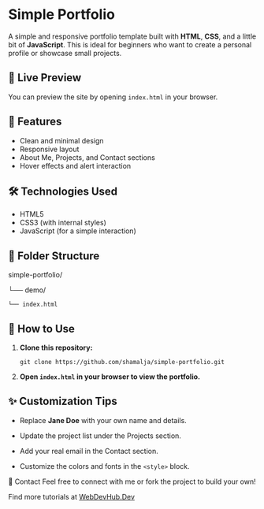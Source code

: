# Simple Portfolio

A simple and responsive portfolio template built with **HTML**, **CSS**, and a little bit of **JavaScript**. This is ideal for beginners who want to create a personal profile or showcase small projects.

## 🚀 Live Preview

You can preview the site by opening `index.html` in your browser.


## 📂 Features

- Clean and minimal design
- Responsive layout
- About Me, Projects, and Contact sections
- Hover effects and alert interaction

## 🛠️ Technologies Used

- HTML5
- CSS3 (with internal styles)
- JavaScript (for a simple interaction)

## 📁 Folder Structure

simple-portfolio/

└── demo/

    └── index.html


## 📌 How to Use

1. **Clone this repository:**

   `git clone https://github.com/shamalja/simple-portfolio.git`

2. **Open `index.html` in your browser to view the portfolio.**

## ✨ Customization Tips

- Replace **Jane Doe** with your own name and details.

- Update the project list under the Projects section.

- Add your real email in the Contact section.

- Customize the colors and fonts in the `<style>` block.

📨 Contact
Feel free to connect with me or fork the project to build your own!

Find more tutorials at [WebDevHub.Dev](https://webdevhub.dev/)
